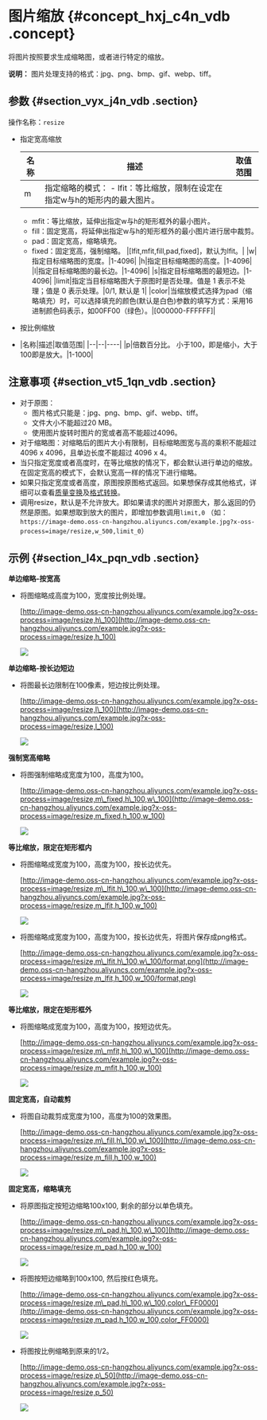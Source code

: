 # 图片缩放 {#concept_hxj_c4n_vdb .concept}

将图片按照要求生成缩略图，或者进行特定的缩放。

**说明：** 图片处理支持的格式：jpg、png、bmp、gif、webp、tiff。

## 参数 {#section_vyx_j4n_vdb .section}

操作名称：`resize`

-   指定宽高缩放

    |名称|描述|取值范围|
    |--|--|----|
    |m|指定缩略的模式：    -   lfit：等比缩放，限制在设定在指定w与h的矩形内的最大图片。
    -   mfit：等比缩放，延伸出指定w与h的矩形框外的最小图片。
    -   fill：固定宽高，将延伸出指定w与h的矩形框外的最小图片进行居中裁剪。
    -   pad：固定宽高，缩略填充。
    -   fixed：固定宽高，强制缩略。
|\[lfit,mfit,fill,pad,fixed\]，默认为lfit。|
    |w|指定目标缩略图的宽度。|1-4096|
    |h|指定目标缩略图的高度。|1-4096|
    |l|指定目标缩略图的最长边。|1-4096|
    |s|指定目标缩略图的最短边。|1-4096|
    |limit|指定当目标缩略图大于原图时是否处理。值是 1 表示不处理；值是 0 表示处理。|0/1, 默认是 1|
    |color|当缩放模式选择为pad（缩略填充）时，可以选择填充的颜色\(默认是白色\)参数的填写方式：采用16进制颜色码表示，如00FF00（绿色）。|\[000000-FFFFFF\]|

-   按比例缩放
-   |名称|描述|取值范围|
|--|--|----|
|p|倍数百分比。 小于100，即是缩小，大于100即是放大。|1-1000|


## 注意事项 {#section_vt5_1qn_vdb .section}

-   对于原图：
    -   图片格式只能是：jpg、png、bmp、gif、webp、tiff。
    -   文件大小不能超过20 MB。
    -   使用图片旋转时图片的宽或者高不能超过4096。
-   对于缩略图：对缩略后的图片大小有限制，目标缩略图宽与高的乘积不能超过 4096 x 4096，且单边长度不能超过 4096 x 4。
-   当只指定宽度或者高度时，在等比缩放的情况下，都会默认进行单边的缩放。在固定宽高的模式下，会默认宽高一样的情况下进行缩略。
-   如果只指定宽度或者高度，原图按原图格式返回。如果想保存成其他格式，详细可以查看[质量变换](intl.zh-CN/图片处理指南/格式转换/质量变换.md#)及[格式转换](intl.zh-CN/图片处理指南/格式转换/格式转换.md#)。
-   调用resize，默认是不允许放大。即如果请求的图片对原图大，那么返回的仍然是原图。如果想取到放大的图片，即增加参数调用`limit,0` （如：`https://image-demo.oss-cn-hangzhou.aliyuncs.com/example.jpg?x-oss-process=image/resize,w_500,limit_0`）

## 示例 {#section_l4x_pqn_vdb .section}

**单边缩略-按宽高**

-   将图缩略成高度为100，宽度按比例处理。

    [http://image-demo.oss-cn-hangzhou.aliyuncs.com/example.jpg?x-oss-process=image/resize,h\_100](http://image-demo.oss-cn-hangzhou.aliyuncs.com/example.jpg?x-oss-process=image/resize,h_100)

    ![](http://static-aliyun-doc.oss-cn-hangzhou.aliyuncs.com/assets/img/4769/2414_zh-CN.jpg)


**单边缩略-按长边短边**

-   将图最长边限制在100像素，短边按比例处理。

    [http://image-demo.oss-cn-hangzhou.aliyuncs.com/example.jpg?x-oss-process=image/resize,l\_100](http://image-demo.oss-cn-hangzhou.aliyuncs.com/example.jpg?x-oss-process=image/resize,l_100)

    ![](http://static-aliyun-doc.oss-cn-hangzhou.aliyuncs.com/assets/img/4769/2415_zh-CN.jpg)


**强制宽高缩略**

-   将图强制缩略成宽度为100，高度为100。

    [http://image-demo.oss-cn-hangzhou.aliyuncs.com/example.jpg?x-oss-process=image/resize,m\_fixed,h\_100,w\_100](http://image-demo.oss-cn-hangzhou.aliyuncs.com/example.jpg?x-oss-process=image/resize,m_fixed,h_100,w_100)

    ![](http://static-aliyun-doc.oss-cn-hangzhou.aliyuncs.com/assets/img/4769/2416_zh-CN.jpg)


**等比缩放，限定在矩形框内**

-   将图缩略成宽度为100，高度为100，按长边优先。

    [http://image-demo.oss-cn-hangzhou.aliyuncs.com/example.jpg?x-oss-process=image/resize,m\_lfit,h\_100,w\_100](http://image-demo.oss-cn-hangzhou.aliyuncs.com/example.jpg?x-oss-process=image/resize,m_lfit,h_100,w_100)

    ![](http://static-aliyun-doc.oss-cn-hangzhou.aliyuncs.com/assets/img/4769/2418_zh-CN.png)

-   将图缩略成宽度为100，高度为100，按长边优先，将图片保存成png格式。

    [http://image-demo.oss-cn-hangzhou.aliyuncs.com/example.jpg?x-oss-process=image/resize,m\_lfit,h\_100,w\_100/format,png](http://image-demo.oss-cn-hangzhou.aliyuncs.com/example.jpg?x-oss-process=image/resize,m_lfit,h_100,w_100/format,png)

    ![](http://static-aliyun-doc.oss-cn-hangzhou.aliyuncs.com/assets/img/4769/2419_zh-CN.png)


**等比缩放，限定在矩形框外**

-   将图缩略成宽度为100，高度为100，按短边优先。

    [http://image-demo.oss-cn-hangzhou.aliyuncs.com/example.jpg?x-oss-process=image/resize,m\_mfit,h\_100,w\_100](http://image-demo.oss-cn-hangzhou.aliyuncs.com/example.jpg?x-oss-process=image/resize,m_mfit,h_100,w_100)

    ![](http://static-aliyun-doc.oss-cn-hangzhou.aliyuncs.com/assets/img/4769/2420_zh-CN.jpg)


**固定宽高，自动裁剪**

-   将图自动裁剪成宽度为100，高度为100的效果图。

    [http://image-demo.oss-cn-hangzhou.aliyuncs.com/example.jpg?x-oss-process=image/resize,m\_fill,h\_100,w\_100](http://image-demo.oss-cn-hangzhou.aliyuncs.com/example.jpg?x-oss-process=image/resize,m_fill,h_100,w_100)

    ![](http://static-aliyun-doc.oss-cn-hangzhou.aliyuncs.com/assets/img/4769/2421_zh-CN.jpg)


**固定宽高，缩略填充**

-   将原图指定按短边缩略100x100, 剩余的部分以单色填充。

    [http://image-demo.oss-cn-hangzhou.aliyuncs.com/example.jpg?x-oss-process=image/resize,m\_pad,h\_100,w\_100](http://image-demo.oss-cn-hangzhou.aliyuncs.com/example.jpg?x-oss-process=image/resize,m_pad,h_100,w_100)

    ![](http://static-aliyun-doc.oss-cn-hangzhou.aliyuncs.com/assets/img/4769/2422_zh-CN.jpg)

-   将图按短边缩略到100x100, 然后按红色填充。

    [http://image-demo.oss-cn-hangzhou.aliyuncs.com/example.jpg?x-oss-process=image/resize,m\_pad,h\_100,w\_100,color\_FF0000](http://image-demo.oss-cn-hangzhou.aliyuncs.com/example.jpg?x-oss-process=image/resize,m_pad,h_100,w_100,color_FF0000)

    ![](http://static-aliyun-doc.oss-cn-hangzhou.aliyuncs.com/assets/img/4769/2423_zh-CN.jpg)

-   将图按比例缩略到原来的1/2。

    [http://image-demo.oss-cn-hangzhou.aliyuncs.com/example.jpg?x-oss-process=image/resize,p\_50](http://image-demo.oss-cn-hangzhou.aliyuncs.com/example.jpg?x-oss-process=image/resize,p_50)

    ![](http://static-aliyun-doc.oss-cn-hangzhou.aliyuncs.com/assets/img/4769/2425_zh-CN.jpg)



